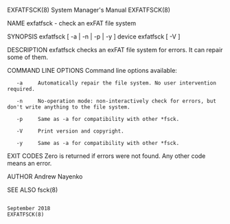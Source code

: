EXFATFSCK(8)                                                                     System Manager's Manual                                                                     EXFATFSCK(8)

NAME
       exfatfsck - check an exFAT file system

SYNOPSIS
       exfatfsck [ -a | -n | -p | -y ] device
       exfatfsck [ -V ]

DESCRIPTION
       exfatfsck checks an exFAT file system for errors. It can repair some of them.

COMMAND LINE OPTIONS
       Command line options available:

       -a     Automatically repair the file system. No user intervention required.

       -n     No-operation mode: non-interactively check for errors, but don't write anything to the file system.

       -p     Same as -a for compatibility with other *fsck.

       -V     Print version and copyright.

       -y     Same as -a for compatibility with other *fsck.

EXIT CODES
       Zero is returned if errors were not found. Any other code means an error.

AUTHOR
       Andrew Nayenko

SEE ALSO
       fsck(8)

                                                                                      September 2018                                                                         EXFATFSCK(8)
